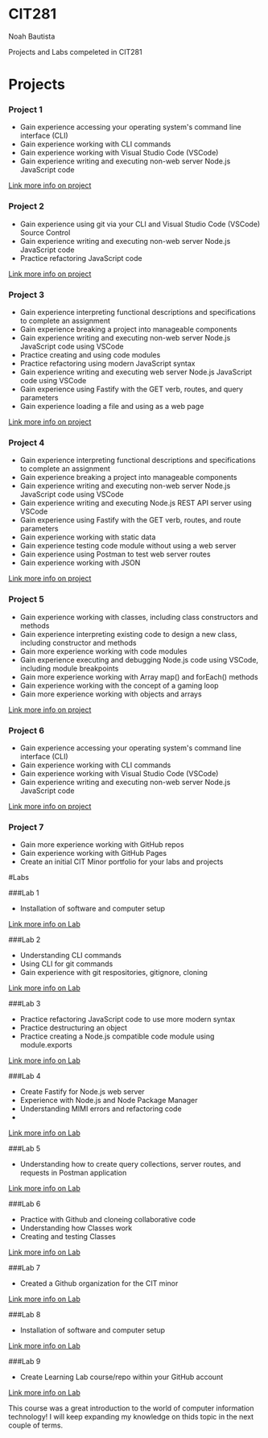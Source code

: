 # CIT281
Noah Bautista

Projects and Labs compeleted in CIT281

# Projects

### Project 1
- Gain experience accessing your operating system's command line interface (CLI)
- Gain experience working with CLI commands
- Gain experience working with Visual Studio Code (VSCode)
- Gain experience writing and executing non-web server Node.js JavaScript code

[Link more info on project](url)

### Project 2
- Gain experience using git via your CLI and Visual Studio Code (VSCode) Source Control
- Gain experience writing and executing non-web server Node.js JavaScript code
- Practice refactoring JavaScript code

[Link more info on project](url)

### Project 3
- Gain experience interpreting functional descriptions and specifications to complete an assignment
- Gain experience breaking a project into manageable components
- Gain experience writing and executing non-web server Node.js JavaScript code using VSCode
- Practice creating and using code modules
- Practice refactoring using modern JavaScript syntax
- Gain experience writing and executing web server Node.js JavaScript code using VSCode
- Gain experience using Fastify with the GET verb, routes, and query parameters
- Gain experience loading a file and using as a web page

[Link more info on project](url)

### Project 4
- Gain experience interpreting functional descriptions and specifications to complete an assignment
- Gain experience breaking a project into manageable components
- Gain experience writing and executing non-web server Node.js JavaScript code using VSCode
- Gain experience writing and executing Node.js REST API server using VSCode
- Gain experience using Fastify with the GET verb, routes, and route parameters
- Gain experience working with static data
- Gain experience testing code module without using a web server
- Gain experience using Postman to test web server routes
- Gain experience working with JSON

[Link more info on project](url)

### Project 5
- Gain experience working with classes, including class constructors and methods
- Gain experience interpreting existing code to design a new class, including constructor and methods
- Gain more experience working with code modules
- Gain experience executing and debugging Node.js code using VSCode, including module breakpoints
- Gain more experience working with Array map() and forEach() methods
- Gain experience working with the concept of a gaming loop
- Gain more experience working with objects and arrays

[Link more info on project](url)

### Project 6
- Gain experience accessing your operating system's command line interface (CLI)
- Gain experience working with CLI commands
- Gain experience working with Visual Studio Code (VSCode)
- Gain experience writing and executing non-web server Node.js JavaScript code

[Link more info on project](url)

### Project 7
- Gain more experience working with GitHub repos
- Gain experience working with GitHub Pages
- Create an initial CIT Minor portfolio for your labs and projects


#Labs

###Lab 1
- Installation of software and computer setup

[Link more info on Lab](url)

###Lab 2
- Understanding CLI commands 
- Using CLI for git commands
- Gain experience with git respositories, gitignore, cloning 

[Link more info on Lab](url)

###Lab 3
- Practice refactoring JavaScript code to use more modern syntax
- Practice destructuring an object
- Practice creating a Node.js compatible code module using module.exports

[Link more info on Lab](url)

###Lab 4
- Create Fastify for Node.js web server
- Experience with Node.js and Node Package Manager
- Understanding MIMI errors and refactoring code
- 
[Link more info on Lab](url)

###Lab 5
- Understanding how to create query collections, server routes, and requests in Postman application

[Link more info on Lab](url)

###Lab 6
- Practice with Github and cloneing collaborative code
- Understanding how Classes work 
- Creating and testing Classes

[Link more info on Lab](url)

###Lab 7
- Created a Github organization for the CIT minor

[Link more info on Lab](url)

###Lab 8
- Installation of software and computer setup

[Link more info on Lab](url)

###Lab 9
- Create Learning Lab course/repo within your GitHub account

[Link more info on Lab](url)

This course was a great introduction to the world of computer information technology! I will keep expanding my knowledge on thids topic in the next couple of terms.



